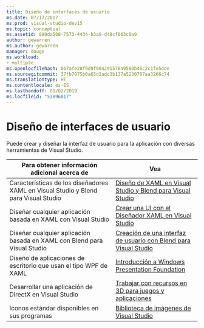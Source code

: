 ```yaml
---
title: Diseño de interfaces de usuario
ms.date: 07/17/2017
ms.prod: visual-studio-dev15
ms.topic: conceptual
ms.assetid: 880da508-7573-4434-b3a0-d48cf003c0a9
author: gewarren
ms.author: gewarren
manager: douge
ms.workload:
- multiple
ms.openlocfilehash: 067afe28f9d9f904291576a9580b46c2c1fe5dde
ms.sourcegitcommit: 37fb7075b0a65d2add3b137a5230767aa3266c74
ms.translationtype: HT
ms.contentlocale: es-ES
ms.lasthandoff: 01/02/2019
ms.locfileid: "53896017"
---
```

# <a name="design-user-interfaces"></a>Diseño de interfaces de usuario

Puede crear y diseñar la interfaz de usuario para la aplicación con diversas herramientas de Visual Studio.

|Para obtener información adicional acerca de|Vea|
| - |---------|
| Características de los diseñadores XAML en Visual Studio y Blend para Visual Studio | [Diseño de XAML en Visual Studio y Blend para Visual Studio](../designers/designing-xaml-in-visual-studio.md) |
| Diseñar cualquier aplicación basada en XAML con Visual Studio|[Crear una UI con el Diseñador XAML en Visual Studio](creating-a-ui-by-using-xaml-designer-in-visual-studio.md) |
| Diseñar cualquier aplicación basada en XAML con Blend para Visual Studio | [Creación de una interfaz de usuario con Blend para Visual Studio](creating-a-ui-by-using-blend-for-visual-studio.md) |
|Diseño de aplicaciones de escritorio que usan el tipo WPF de XAML | [Introducción a Windows Presentation Foundation](../designers/getting-started-with-wpf.md) |
| Desarrollar una aplicación de DirectX en Visual Studio | [Trabajar con recursos en 3D para juegos y aplicaciones](../designers/working-with-3-d-assets-for-games-and-apps.md) |
| Iconos estándar disponibles en sus programas | [Biblioteca de imágenes de Visual Studio](../designers/the-visual-studio-image-library.md) |
